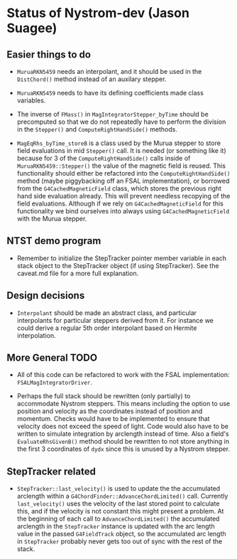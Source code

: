 # Status of Nystrom-dev (Jason Suagee)

## Easier things to do
- ```MuruaRKN5459``` needs an interpolant, and it should be used in the ```DistChord()``` method instead of an auxilary stepper.

- ```MuruaRKN5459``` needs to have its defining coefficients made class variables.

- The inverse of ```FMass()``` in ```MagIntegratorStepper_byTime``` should be precomputed so that we do not repeatedly have to perform the division in the ```Stepper()``` and ```ComputeRightHandSide()``` methods. 

-   ```MagEqRhs_byTime_storeB``` is a class used by the Murua stepper to store field evaluations in mid ```Stepper()``` call. It is needed (or something like it) because for 3 of the ```ComputeRightHandSide()``` calls inside of ```MuruaRKN5459::Stepper()``` the value of the magnetic field is reused. This functionality should either be refactored into the ```ComputeRightHandSide()``` method (maybe piggybacking off an FSAL implementation), or borrowed from the ```G4CachedMagneticField``` class, which stores the previous right hand side evaluation already. This will prevent needless recopying of the field evaluations. Although if we rely on ```G4CachedMagneticField``` for this functionality we bind ourselves into always using ```G4CachedMagneticField``` with the Murua stepper.

## NTST demo program

- Remember to initialize the StepTracker pointer member variable in each stack object to the StepTracker object (if using StepTracker). See the caveat.md file for a more full explanation.


## Design decisions

- ```Interpolant``` should be made an abstract class, and particular interpolants for particular steppers derived from it. For instance we could derive a regular 5th order interpolant based on Hermite interpolation. 



## More General TODO
- All of this code can be refactored to work with the FSAL implementation: ```FSALMagIntegratorDriver```.

- Perhaps the full stack should be rewritten (only partially) to accommodate Nystrom steppers. This means including the option to use position and velocity as the coordinates instead of position and momentum. Checks would have to be implemented to ensure that velocity does not exceed the speed of light. Code would also have to be written to simulate integration by arclength instead of time. Also a field's ```EvaluateRhsGivenB()``` method should be rewritten to not store anything in the first 3 coordinates of ```dydx``` since this is unused by a Nystrom stepper.


## StepTracker related
- ```StepTracker::last_velocity()``` is used to update the the accumulated arclength within a ```G4ChordFinder::AdvanceChordLimited()``` call. Currently ```last_velocity()``` uses the velocity of the last stored point to calculate this, and if the velocity is not constant this might present a problem. At the beginning of each call to ```AdvanceChordLimited()``` the accumulated arclength in the ```StepTracker``` instance is updated with the arc length value in the passed ```G4FieldTrack``` object, so the accumulated arc length in ```StepTracker``` probably never gets too out of sync with the rest of the stack.

